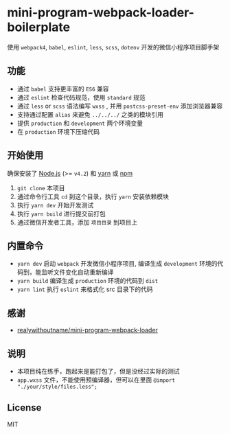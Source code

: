 # mini-program-webpack-loader-boilerplate

使用 `webpack4`, `babel`, `eslint`, `less`, `scss`, `dotenv` 开发的微信小程序项目脚手架

## 功能

* 通过 `babel` 支持更丰富的 `ES6` 兼容
* 通过 `eslint` 检查代码规范，使用 `standard` 规范
* 通过 `less` or `scss` 语法编写 `wxss` , 并用 `postcss-preset-env` 添加浏览器兼容
* 支持通过配置 `alias` 来避免 `../../../` 之类的模块引用
* 提供 `production` 和 `development` 两个环境变量
* 在 `production` 环境下压缩代码


## 开始使用

确保安装了 [Node.js](https://nodejs.org/) (>= `v4.2`) 和 [yarn](https://yarnpkg.com) 或 [npm](https://www.npmjs.com/package/npm)

1. `git clone` 本项目
2. 通过命令行工具 `cd` 到这个目录，执行 `yarn` 安装依赖模块
3. 执行 `yarn dev` 开始开发测试
4. 执行 `yarn build` 进行提交前打包
5. 通过微信开发者工具，添加 `项目目录` 到项目上


## 内置命令

* `yarn dev` 启动 `webpack` 开发微信小程序项目, 编译生成 `development` 环境的代码到，能监听文件变化自动重新编译
* `yarn build` 编译生成 `production` 环境的代码到 `dist`
* `yarn lint` 执行 `eslint` 来格式化 src 目录下的代码


## 感谢

* [realywithoutname/mini-program-webpack-loader](https://github.com/realywithoutname/mini-program-webpack-loader)


## 说明

* 本项目纯在练手，跑起来是能打包了，但是没经过实际的测试
* `app.wxss` 文件，不能使用预编译器，但可以在里面 `@import "./your/style/files.less";`

## License

MIT
